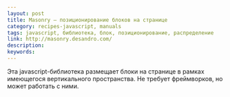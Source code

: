 ```yaml
---
layout: post
title: Masonry — позиционирование блоков на странице
category: recipes-javascript, manuals
tags: javascript, библиотека, блок, позиционирование, распределение
link: http://masonry.desandro.com/
description:
keywords:
---
```


<p>Эта javascript-библиотека размещает блоки на странице в рамках имеющегося вертикального пространства. Не требует фреймворков, но может работать с ними.</p>
